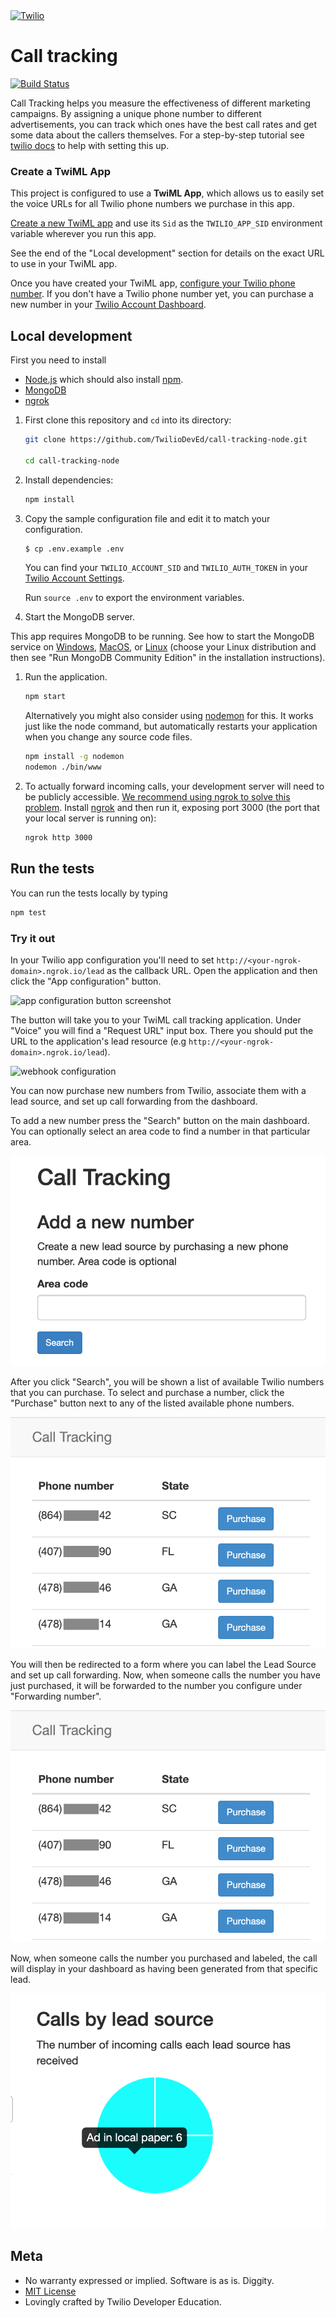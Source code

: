 <a href="https://www.twilio.com">
  <img src="https://static0.twilio.com/marketing/bundles/marketing/img/logos/wordmark-red.svg" alt="Twilio" width="250" />
</a>

# Call tracking

[![Build Status](https://travis-ci.org/TwilioDevEd/call-tracking-node.svg?branch=master)](https://travis-ci.org/TwilioDevEd/call-tracking-node)

Call Tracking helps you measure the effectiveness of different marketing campaigns. By assigning a unique phone number to different advertisements, you can track which ones have the best call rates and get some data about the callers themselves. For a step-by-step tutorial see [twilio docs](https://www.twilio.com/docs/tutorials/walkthrough/call-tracking/node/express) to help with setting this up.

### Create a TwiML App

This project is configured to use a **TwiML App**, which allows us to easily set the voice URLs for all Twilio phone numbers we purchase in this app.

[Create a new TwiML app](https://www.twilio.com/console/voice/twiml/apps) and use its `Sid` as the `TWILIO_APP_SID` environment variable wherever you run this app.

See the end of the "Local development" section for details on the exact URL to use in your TwiML app.

Once you have created your TwiML app, [configure your Twilio phone number](https://www.twilio.com/help/faq/twilio-client/how-do-i-create-a-twiml-app). If you don't have a Twilio phone number yet, you can purchase a new number in your [Twilio Account Dashboard](https://www.twilio.com/console/phone-numbers/search).

## Local development

First you need to install
  - [Node.js](http://nodejs.org/) which should also install [npm](https://www.npmjs.com/).
  - [MongoDB](https://docs.mongodb.com/manual/administration/install-community/)
  - [ngrok](https://ngrok.com/download)

1. First clone this repository and `cd` into its directory:
    ```bash
    git clone https://github.com/TwilioDevEd/call-tracking-node.git

    cd call-tracking-node
    ```

1. Install dependencies:
    ```bash
    npm install
    ```

1. Copy the sample configuration file and edit it to match your configuration.
    ```bash
    $ cp .env.example .env
    ```
    You can find your `TWILIO_ACCOUNT_SID` and `TWILIO_AUTH_TOKEN` in your
    [Twilio Account Settings](https://www.twilio.com/console).

    Run `source .env` to export the environment variables.

1. Start the MongoDB server.

This app requires MongoDB to be running. See how to start the MongoDB service on [Windows](https://docs.mongodb.com/manual/tutorial/install-mongodb-on-windows/#start-mongodb-community-edition-as-a-windows-service), [MacOS](https://docs.mongodb.com/manual/tutorial/install-mongodb-on-os-x/#run-mongodb-community-edition), or [Linux](https://docs.mongodb.com/manual/administration/install-on-linux/) (choose your Linux distribution and then see "Run MongoDB Community Edition" in the installation instructions).

1. Run the application.
    ```bash
    npm start
    ```

    Alternatively you might also consider using [nodemon](https://github.com/remy/nodemon) for this. It works just like
    the node command, but automatically restarts your application when you change any source code files.

    ```bash
    npm install -g nodemon
    nodemon ./bin/www
    ```

1. To actually forward incoming calls, your development server will need to be publicly accessible. [We recommend using ngrok to solve this problem](https://www.twilio.com/blog/2015/09/6-awesome-reasons-to-use-ngrok-when-testing-webhooks.html). Install [ngrok](http://ngrok.com) and then run it, exposing port 3000 (the port that your local server is running on):

    ```bash
    ngrok http 3000
    ```

## Run the tests

You can run the tests locally by typing

```bash
npm test
```

### Try it out

In your Twilio app configuration you'll need to set
`http://<your-ngrok-domain>.ngrok.io/lead` as the callback URL. Open
the application and then click the "App configuration" button.

![app configuration button screenshot](images/app-configuration.png)

The button will take you to your TwiML call tracking
application. Under "Voice" you will find a "Request URL" input
box. There you should put the URL to the application's lead resource
(e.g `http://<your-ngrok-domain>.ngrok.io/lead`).

![webhook configuration](images/webhook.png)

You can now purchase new numbers from Twilio, associate them with a lead source,
and set up call forwarding from the dashboard.

To add a new number press the "Search" button on the main dashboard. You can optionally
select an area code to find a number in that particular area.

![phone number search](images/phone-search.png)

After you click "Search", you will be shown a list of available Twilio numbers that you
can purchase. To select and purchase a number, click the "Purchase" button next
to any of the listed available phone numbers.

![available numbers view](images/purchase-number.png)

You will then be redirected to a form where you can label the Lead Source and
set up call forwarding. Now, when someone calls the number you have just purchased,
it will be forwarded to the number you configure under "Forwarding number".

![available numbers view](images/purchase-number.png)

Now, when someone calls the number you purchased and labeled, the call will display
in your dashboard as having been generated from that specific lead.

![main dashboard view](images/main-dashboard.png)

## Meta

* No warranty expressed or implied. Software is as is. Diggity.
* [MIT License](http://www.opensource.org/licenses/mit-license.html)
* Lovingly crafted by Twilio Developer Education.
